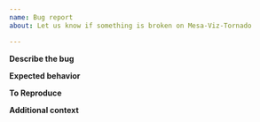 ```yaml
---
name: Bug report
about: Let us know if something is broken on Mesa-Viz-Tornado

---
```


**Describe the bug**
<!-- A clear and concise description the bug -->

**Expected behavior**
<!-- A clear and concise description of what you expected to happen -->

**To Reproduce**
<!-- Steps to reproduce the bug, or a link to a project where the bug is visible -->

**Additional context**
<!--
    Add any other context here.
    Any details about your specific platform:
    * If the problem is in the browser, what browser, version, and OS?
-->
